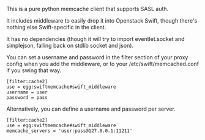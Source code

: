 This is a pure python memcache client that supports SASL auth.

It includes middleware to easily drop it into Openstack Swift, though there's
nothing else Swift-specific in the client.

It has no dependencies (though it will try to import eventlet.socket and
simplejson, falling back on stdlib socket and json).

You can set a username and password in the filter section of your proxy config
when you add the middleware, or to your /etc/swift/memcached.conf if you swing
that way.

    [filter:cache2]
    use = egg:swiftmemcache#swift_middleware
    username = user
    password = pass

Alternatively, you can define a username and password per server.

    [filter:cache2]
    use = egg:swiftmemcache#swift_middleware
    memcache_servers = 'user:pass@127.0.0.1:11211'

